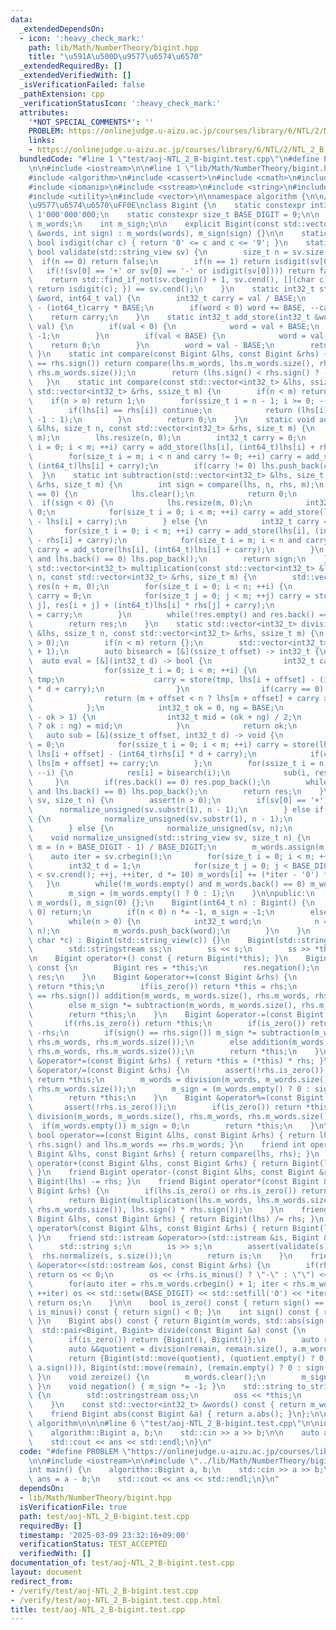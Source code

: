 ```yaml
---
data:
  _extendedDependsOn:
  - icon: ':heavy_check_mark:'
    path: lib/Math/NumberTheory/bigint.hpp
    title: "\u591A\u500D\u9577\u6574\u6570"
  _extendedRequiredBy: []
  _extendedVerifiedWith: []
  _isVerificationFailed: false
  _pathExtension: cpp
  _verificationStatusIcon: ':heavy_check_mark:'
  attributes:
    '*NOT_SPECIAL_COMMENTS*': ''
    PROBLEM: https://onlinejudge.u-aizu.ac.jp/courses/library/6/NTL/2/NTL_2_B
    links:
    - https://onlinejudge.u-aizu.ac.jp/courses/library/6/NTL/2/NTL_2_B
  bundledCode: "#line 1 \"test/aoj-NTL_2_B-bigint.test.cpp\"\n#define PROBLEM \"https://onlinejudge.u-aizu.ac.jp/courses/library/6/NTL/2/NTL_2_B\"\
    \n\n#include <iostream>\n\n#line 1 \"lib/Math/NumberTheory/bigint.hpp\"\n\n\n\n\
    #include <algorithm>\n#include <cassert>\n#include <cmath>\n#include <cstdint>\n\
    #include <iomanip>\n#include <sstream>\n#include <string>\n#include <string_view>\n\
    #include <utility>\n#include <vector>\n\nnamespace algorithm {\n\n// \u591A\u500D\
    \u9577\u6574\u6570\uFF0E\nclass Bigint {\n    static constexpr int32_t BASE =\
    \ 1'000'000'000;\n    static constexpr size_t BASE_DIGIT = 9;\n\n    std::vector<int32_t>\
    \ m_words;\n    int m_sign;\n\n    explicit Bigint(const std::vector<int32_t>\
    \ &words, int sign) : m_words(words), m_sign(sign) {}\n\n    static constexpr\
    \ bool isdigit(char c) { return '0' <= c and c <= '9'; }\n    static constexpr\
    \ bool validate(std::string_view sv) {\n        size_t n = sv.size();\n      \
    \  if(n == 0) return false;\n        if(n == 1) return isdigit(sv[0]);\n     \
    \   if(!(sv[0] == '+' or sv[0] == '-' or isdigit(sv[0]))) return false;\n    \
    \    return std::find_if_not(sv.cbegin() + 1, sv.cend(), [](char c) -> bool {\
    \ return isdigit(c); }) == sv.cend();\n    }\n    static int32_t store(int32_t\
    \ &word, int64_t val) {\n        int32_t carry = val / BASE;\n        word = val\
    \ - (int64_t)carry * BASE;\n        if(word < 0) word += BASE, --carry;\n    \
    \    return carry;\n    }\n    static int32_t add_store(int32_t &word, int64_t\
    \ val) {\n        if(val < 0) {\n            word = val + BASE;\n            return\
    \ -1;\n        }\n        if(val < BASE) {\n            word = val;\n        \
    \    return 0;\n        }\n        word = val - BASE;\n        return 1;\n   \
    \ }\n    static int compare(const Bigint &lhs, const Bigint &rhs) {\n        if(lhs.sign()\
    \ == rhs.sign()) return compare(lhs.m_words, lhs.m_words.size(), rhs.m_words,\
    \ rhs.m_words.size());\n        return (lhs.sign() < rhs.sign() ? -1 : 1);\n \
    \   }\n    static int compare(const std::vector<int32_t> &lhs, ssize_t n, const\
    \ std::vector<int32_t> &rhs, ssize_t m) {\n        if(n < m) return -1;\n    \
    \    if(n > m) return 1;\n        for(ssize_t i = n - 1; i >= 0; --i) {\n    \
    \        if(lhs[i] == rhs[i]) continue;\n            return (lhs[i] < rhs[i] ?\
    \ -1 : 1);\n        }\n        return 0;\n    }\n    static void addition(std::vector<int32_t>\
    \ &lhs, size_t n, const std::vector<int32_t> &rhs, size_t m) {\n        n = std::max(n,\
    \ m);\n        lhs.resize(n, 0);\n        int32_t carry = 0;\n        for(size_t\
    \ i = 0; i < m; ++i) carry = add_store(lhs[i], (int64_t)lhs[i] + rhs[i] + carry);\n\
    \        for(size_t i = m; i < n and carry != 0; ++i) carry = add_store(lhs[i],\
    \ (int64_t)lhs[i] + carry);\n        if(carry != 0) lhs.push_back(carry);\n  \
    \  }\n    static int subtraction(std::vector<int32_t> &lhs, size_t n, const std::vector<int32_t>\
    \ &rhs, size_t m) {\n        int sign = compare(lhs, n, rhs, m);\n        if(sign\
    \ == 0) {\n            lhs.clear();\n            return 0;\n        }\n      \
    \  if(sign < 0) {\n            lhs.resize(m, 0);\n            int32_t carry =\
    \ 0;\n            for(size_t i = 0; i < m; ++i) carry = add_store(lhs[i], (int64_t)rhs[i]\
    \ - lhs[i] + carry);\n        } else {\n            int32_t carry = 0;\n     \
    \       for(size_t i = 0; i < m; ++i) carry = add_store(lhs[i], (int64_t)lhs[i]\
    \ - rhs[i] + carry);\n            for(size_t i = m; i < n and carry != 0; ++i)\
    \ carry = add_store(lhs[i], (int64_t)lhs[i] + carry);\n        }\n        while(!lhs.empty()\
    \ and lhs.back() == 0) lhs.pop_back();\n        return sign;\n    }\n    static\
    \ std::vector<int32_t> multiplication(const std::vector<int32_t> &lhs, size_t\
    \ n, const std::vector<int32_t> &rhs, size_t m) {\n        std::vector<int32_t>\
    \ res(n + m, 0);\n        for(size_t i = 0; i < n; ++i) {\n            int32_t\
    \ carry = 0;\n            for(size_t j = 0; j < m; ++j) carry = store(res[i +\
    \ j], res[i + j] + (int64_t)lhs[i] * rhs[j] + carry);\n            res[i + m]\
    \ = carry;\n        }\n        while(!res.empty() and res.back() == 0) res.pop_back();\n\
    \        return res;\n    }\n    static std::vector<int32_t> division(std::vector<int32_t>\
    \ &lhs, ssize_t n, const std::vector<int32_t> &rhs, ssize_t m) {\n        assert(m\
    \ > 0);\n        if(n < m) return {};\n        std::vector<int32_t> res(n - m\
    \ + 1);\n        auto bisearch = [&](ssize_t offset) -> int32_t {\n          \
    \  auto eval = [&](int32_t d) -> bool {\n                int32_t carry = 0;\n\
    \                for(ssize_t i = 0; i < m; ++i) {\n                    int32_t\
    \ tmp;\n                    carry = store(tmp, lhs[i + offset] - (int64_t)rhs[i]\
    \ * d + carry);\n                }\n                if(carry == 0) return true;\n\
    \                return (m + offset < n ? lhs[m + offset] + carry >= 0 : false);\n\
    \            };\n            int32_t ok = 0, ng = BASE;\n            while(ng\
    \ - ok > 1) {\n                int32_t mid = (ok + ng) / 2;\n                (eval(mid)\
    \ ? ok : ng) = mid;\n            }\n            return ok;\n        };\n     \
    \   auto sub = [&](ssize_t offset, int32_t d) -> void {\n            int32_t carry\
    \ = 0;\n            for(ssize_t i = 0; i < m; ++i) carry = store(lhs[i + offset],\
    \ lhs[i + offset] - (int64_t)rhs[i] * d + carry);\n            if(carry != 0)\
    \ lhs[m + offset] += carry;\n        };\n        for(ssize_t i = n - m; i >= 0;\
    \ --i) {\n            res[i] = bisearch(i);\n            sub(i, res[i]);\n   \
    \     }\n        if(res.back() == 0) res.pop_back();\n        while(!lhs.empty()\
    \ and lhs.back() == 0) lhs.pop_back();\n        return res;\n    }\n    void normalize(std::string_view\
    \ sv, size_t n) {\n        assert(n > 0);\n        if(sv[0] == '+') {\n      \
    \      normalize_unsigned(sv.substr(1), n - 1);\n        } else if(sv[0] == '-')\
    \ {\n            normalize_unsigned(sv.substr(1), n - 1);\n            negation();\n\
    \        } else {\n            normalize_unsigned(sv, n);\n        }\n    }\n\
    \    void normalize_unsigned(std::string_view sv, size_t n) {\n        size_t\
    \ m = (n + BASE_DIGIT - 1) / BASE_DIGIT;\n        m_words.assign(m, 0);\n    \
    \    auto iter = sv.crbegin();\n        for(size_t i = 0; i < m; ++i) {\n    \
    \        int32_t d = 1;\n            for(size_t j = 0; j < BASE_DIGIT and iter\
    \ < sv.crend(); ++j, ++iter, d *= 10) m_words[i] += (*iter - '0') * d;\n     \
    \   }\n        while(!m_words.empty() and m_words.back() == 0) m_words.pop_back();\n\
    \        m_sign = (m_words.empty() ? 0 : 1);\n    }\n\npublic:\n    Bigint() :\
    \ m_words(), m_sign(0) {};\n    Bigint(int64_t n) : Bigint() {\n        if(n ==\
    \ 0) return;\n        if(n < 0) n *= -1, m_sign = -1;\n        else m_sign = 1;\n\
    \        while(n > 0) {\n            int32_t word;\n            n = store(word,\
    \ n);\n            m_words.push_back(word);\n        }\n    }\n    Bigint(const\
    \ char *c) : Bigint(std::string_view(c)) {}\n    Bigint(std::string_view s) {\n\
    \        std::stringstream ss;\n        ss << s;\n        ss >> *this;\n    }\n\
    \n    Bigint operator+() const { return Bigint(*this); }\n    Bigint operator-()\
    \ const {\n        Bigint res = *this;\n        res.negation();\n        return\
    \ res;\n    }\n    Bigint &operator+=(const Bigint &rhs) {\n        if(rhs.is_zero())\
    \ return *this;\n        if(is_zero()) return *this = rhs;\n        if(sign()\
    \ == rhs.sign()) addition(m_words, m_words.size(), rhs.m_words, rhs.m_words.size());\n\
    \        else m_sign *= subtraction(m_words, m_words.size(), rhs.m_words, rhs.m_words.size());\n\
    \        return *this;\n    }\n    Bigint &operator-=(const Bigint &rhs) {\n \
    \       if(rhs.is_zero()) return *this;\n        if(is_zero()) return *this =\
    \ -rhs;\n        if(sign() == rhs.sign()) m_sign *= subtraction(m_words, m_words.size(),\
    \ rhs.m_words, rhs.m_words.size());\n        else addition(m_words, m_words.size(),\
    \ rhs.m_words, rhs.m_words.size());\n        return *this;\n    }\n    Bigint\
    \ &operator*=(const Bigint &rhs) { return *this = (*this) * rhs; }\n    Bigint\
    \ &operator/=(const Bigint &rhs) {\n        assert(!rhs.is_zero());\n        if(is_zero())\
    \ return *this;\n        m_words = division(m_words, m_words.size(), rhs.m_words,\
    \ rhs.m_words.size());\n        m_sign = (m_words.empty() ? 0 : sign() * rhs.sign());\n\
    \        return *this;\n    }\n    Bigint &operator%=(const Bigint &rhs) {\n \
    \       assert(!rhs.is_zero());\n        if(is_zero()) return *this;\n       \
    \ division(m_words, m_words.size(), rhs.m_words, rhs.m_words.size());\n      \
    \  if(m_words.empty()) m_sign = 0;\n        return *this;\n    }\n\n    friend\
    \ bool operator==(const Bigint &lhs, const Bigint &rhs) { return lhs.sign() ==\
    \ rhs.sign() and lhs.m_words == rhs.m_words; }\n    friend int operator<=>(const\
    \ Bigint &lhs, const Bigint &rhs) { return compare(lhs, rhs); }\n    friend Bigint\
    \ operator+(const Bigint &lhs, const Bigint &rhs) { return Bigint(lhs) += rhs;\
    \ }\n    friend Bigint operator-(const Bigint &lhs, const Bigint &rhs) { return\
    \ Bigint(lhs) -= rhs; }\n    friend Bigint operator*(const Bigint &lhs, const\
    \ Bigint &rhs) {\n        if(lhs.is_zero() or rhs.is_zero()) return Bigint();\n\
    \        return Bigint(multiplication(lhs.m_words, lhs.m_words.size(), rhs.m_words,\
    \ rhs.m_words.size()), lhs.sign() * rhs.sign());\n    }\n    friend Bigint operator/(const\
    \ Bigint &lhs, const Bigint &rhs) { return Bigint(lhs) /= rhs; }\n    friend Bigint\
    \ operator%(const Bigint &lhs, const Bigint &rhs) { return Bigint(lhs) %= rhs;\
    \ }\n    friend std::istream &operator>>(std::istream &is, Bigint &rhs) {\n  \
    \      std::string s;\n        is >> s;\n        assert(validate(s));\n      \
    \  rhs.normalize(s, s.size());\n        return is;\n    }\n    friend std::ostream\
    \ &operator<<(std::ostream &os, const Bigint &rhs) {\n        if(rhs.is_zero())\
    \ return os << 0;\n        os << (rhs.is_minus() ? \"-\" : \"\") << rhs.m_words.back();\n\
    \        for(auto iter = rhs.m_words.crbegin() + 1; iter < rhs.m_words.crend();\
    \ ++iter) os << std::setw(BASE_DIGIT) << std::setfill('0') << *iter;\n       \
    \ return os;\n    }\n\n    bool is_zero() const { return sign() == 0; }\n    bool\
    \ is_minus() const { return sign() < 0; }\n    int sign() const { return m_sign;\
    \ }\n    Bigint abs() const { return Bigint(m_words, std::abs(sign())); }\n  \
    \  std::pair<Bigint, Bigint> divide(const Bigint &a) const {\n        assert(!a.is_zero());\n\
    \        if(is_zero()) return {Bigint(), Bigint()};\n        auto remain = m_words;\n\
    \        auto &&quotient = division(remain, remain.size(), a.m_words, a.m_words.size());\n\
    \        return {Bigint(std::move(quotient), (quotient.empty() ? 0 : sign() *\
    \ a.sign())), Bigint(std::move(remain), (remain.empty() ? 0 : sign()))};\n   \
    \ }\n    void zeroize() {\n        m_words.clear();\n        m_sign = 0;\n   \
    \ }\n    void negation() { m_sign *= -1; }\n    std::string to_string() const\
    \ {\n        std::ostringstream oss;\n        oss << *this;\n        return oss.str();\n\
    \    }\n    const std::vector<int32_t> &words() const { return m_words; }\n\n\
    \    friend Bigint abs(const Bigint &a) { return a.abs(); }\n};\n\n}  // namespace\
    \ algorithm\n\n\n#line 6 \"test/aoj-NTL_2_B-bigint.test.cpp\"\n\nint main() {\n\
    \    algorithm::Bigint a, b;\n    std::cin >> a >> b;\n\n    auto ans = a - b;\n\
    \    std::cout << ans << std::endl;\n}\n"
  code: "#define PROBLEM \"https://onlinejudge.u-aizu.ac.jp/courses/library/6/NTL/2/NTL_2_B\"\
    \n\n#include <iostream>\n\n#include \"../lib/Math/NumberTheory/bigint.hpp\"\n\n\
    int main() {\n    algorithm::Bigint a, b;\n    std::cin >> a >> b;\n\n    auto\
    \ ans = a - b;\n    std::cout << ans << std::endl;\n}\n"
  dependsOn:
  - lib/Math/NumberTheory/bigint.hpp
  isVerificationFile: true
  path: test/aoj-NTL_2_B-bigint.test.cpp
  requiredBy: []
  timestamp: '2025-03-09 23:32:16+09:00'
  verificationStatus: TEST_ACCEPTED
  verifiedWith: []
documentation_of: test/aoj-NTL_2_B-bigint.test.cpp
layout: document
redirect_from:
- /verify/test/aoj-NTL_2_B-bigint.test.cpp
- /verify/test/aoj-NTL_2_B-bigint.test.cpp.html
title: test/aoj-NTL_2_B-bigint.test.cpp
---
```

